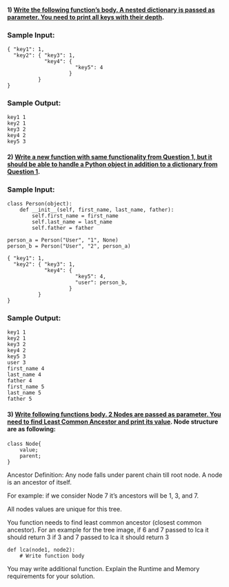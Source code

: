 
#### 1) [Write the following function’s body. A nested dictionary is passed as parameter. You need to print all keys with their depth](https://github.com/sujonict07/offline/blob/master/find_nested_depth.py).

### Sample Input:

```
{ "key1": 1, 
  "key2": { "key3": 1, 
            "key4": {
                      "key5": 4
                    }
          }
}
```

### Sample Output:
```
key1 1
key2 1
key3 2
key4 2
key5 3
```

#### 2) [ Write a new function with same functionality from Question 1, but it should be able to handle a Python object in addition to a dictionary from Question 1](https://github.com/sujonict07/offline/blob/master/find_nested_depth_with_class_objects.py).

### Sample Input:

```
class Person(object):
	def __init__(self, first_name, last_name, father):
		self.first_name = first_name
		self.last_name = last_name
		self.father = father

person_a = Person("User", "1", None)
person_b = Person("User", "2", person_a)

{ "key1": 1, 
  "key2": { "key3": 1, 
            "key4": {
                      "key5": 4,                      
                      "user": person_b,
                    }
          }
}
```

### Sample Output:
```
key1 1
key2 1
key3 2
key4 2
key5 3
user 3
first_name 4
last_name 4
father 4
first_name 5
last_name 5
father 5
```
#### 3) [Write following functions body. 2 Nodes are passed as parameter. You need to find Least Common Ancestor and print its value](https://github.com/sujonict07/offline/blob/master/lowest_common_ancestor.py). Node structure are as following:

```
class Node{
	value;
	parent;
}
```
Ancestor Definition: 
Any node falls under parent chain till root node.
A node is an ancestor of itself.

For example: if we consider Node 7 it’s ancestors will be 1, 3, and 7.

All nodes values are unique for this tree.

You function needs to find least common ancestor (closest common ancestor). For an example for the tree image, 
if 6 and 7 passed to lca it should return 3
if 3 and 7 passed to lca it should return 3
```
def lca(node1, node2):
	# Write function body

```
You may write additional function.
Explain the Runtime and Memory requirements for your solution.
